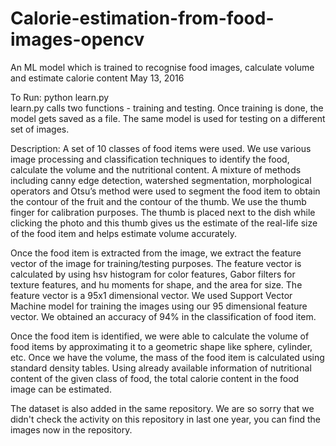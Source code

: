 # Calorie-estimation-from-food-images-opencv
An ML model which is trained to recognise food images, calculate volume and estimate calorie content
May 13, 2016

To Run: python learn.py  
learn.py calls two functions - training and testing. Once training is done, the model gets saved as a file. The same model is used for testing on a different set of images.

Description:
A set of 10 classes of food items were used. We use various image processing and classification techniques to identify the food, calculate the volume and the nutritional content. A mixture of methods including canny edge detection, watershed segmentation, morphological operators and Otsu’s method were used to segment the food item to obtain the contour of the fruit and the contour of the thumb. We use the thumb finger for calibration purposes. The thumb is placed next to the dish while clicking the photo and this thumb gives us the estimate of the real-life size of the food item and helps estimate volume accurately. 

Once the food item is extracted from the image, we extract the feature vector of the image for training/testing purposes. The feature vector is calculated by using hsv histogram for color features, Gabor filters for texture features, and hu moments for shape, and the area for size. The feature vector is a 95x1 dimensional vector. We used Support Vector Machine model
for training the images using our 95 dimensional feature vector. We obtained an accuracy of 94% in the classification of food item.

Once the food item is identified, we were able to calculate the volume of food items by approximating it to a geometric shape like
sphere, cylinder, etc. Once we have the volume, the mass of the food item is calculated using standard density tables. Using already available information of nutritional content of the given class of food, the total calorie content in the food image can be estimated.

The dataset is also added in the same repository. We are so sorry that we didn't check the activity on this repository in last one year, you can find the images now in the repository.
